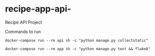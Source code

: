 # recipe-app-api-
Recipe API Project

Commands to run

`docker-compose run --rm api sh -c "python manage.py collectstatic"`

`docker-compose run --rm app sh -c "python manage.py test && flake8"`
